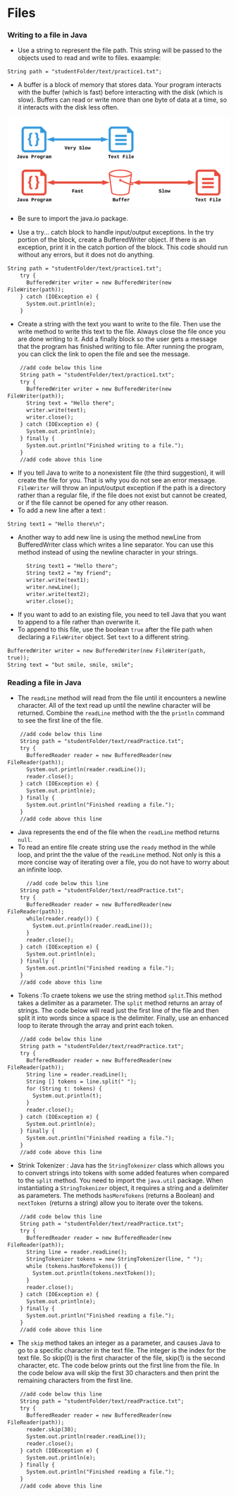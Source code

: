 # Files

### Writing to a file in Java
- Use a string to represent the file path. This string will be passed to the objects used to read and write to files. exaample: 
```
String path = "studentFolder/text/practice1.txt";
```
- A buffer is a block of memory that stores data. Your program interacts with the buffer (which is fast) before interacting with the disk (which is slow). Buffers can read or write more than one byte of data at a time, so it interacts with the disk less often.

<img src="https://github.com/harmardir/java_projects/blob/main/02-Files/images/buffer.png"/>

- Be sure to import the java.io package.

- Use a try... catch block to handle input/output exceptions. In the try portion of the block, create a BufferedWriter object. If there is an exception, print it in the catch portion of the block. This code should run without any errors, but it does not do anything.

```
String path = "studentFolder/text/practice1.txt";
    try {
      BufferedWriter writer = new BufferedWriter(new FileWriter(path));
    } catch (IOException e) {
      System.out.println(e);
    }
```
- Create a string with the text you want to write to the file. Then use the write method to write this text to the file. Always close the file once you are done writing to it. Add a finally block so the user gets a message that the program has finished writing to file. After running the program, you can click the link to open the file and see the message.

```
    //add code below this line
    String path = "studentFolder/text/practice1.txt";
    try {
      BufferedWriter writer = new BufferedWriter(new FileWriter(path));
      String text = "Hello there";
      writer.write(text);
      writer.close();
    } catch (IOException e) {
      System.out.println(e);
    } finally {
      System.out.println("Finished writing to a file.");
    }
    //add code above this line 
```
- If you tell Java to write to a nonexistent file (the third suggestion), it will create the file for you. That is why you do not see an error message. `FileWriter` will throw an input/output exception if the path is a directory rather than a regular file, if the file does not exist but cannot be created, or if the file cannot be opened for any other reason. 
- To add a new line after a text :
```
String text1 = "Hello there\n";
```
- Another way to add new line is using the method newLine from BufferedWriter class which writes a line separator. You can use this method instead of using the newline character in your strings.

```
      String text1 = "Hello there";
      String text2 = "my friend";
      writer.write(text1);
      writer.newLine();
      writer.write(text2);
      writer.close();
```
- If you want to add to an existing file, you need to tell Java that you want to append to a file rather than overwrite it. 
- To append to this file, use the boolean `true` after the file path when declaring a `FileWriter` object. Set `text` to a different string. 

```
BufferedWriter writer = new BufferedWriter(new FileWriter(path, true));
String text = "but smile, smile, smile";
```

### Reading a file in Java

- The `readLine` method will read from the file until it encounters a newline character. All of the text read up until the newline character will be returned. Combine the `readLine` method with the the `println` command to see the first line of the file.

```
    //add code below this line
    String path = "studentFolder/text/readPractice.txt";
    try {
      BufferedReader reader = new BufferedReader(new FileReader(path));
      System.out.println(reader.readLine());
      reader.close();
    } catch (IOException e) {
      System.out.println(e);
    } finally {
      System.out.println("Finished reading a file.");
    }
    //add code above this line 
```
- Java represents the end of the file when the `readLine` method returns `null`.
- To read an entire file create string use the `ready` method in the while loop, and print the the value of the `readLine` method. Not only is this a more concise way of iterating over a file, you do not have to worry about an infinite loop.
```
      //add code below this line
    String path = "studentFolder/text/readPractice.txt";
    try {
      BufferedReader reader = new BufferedReader(new FileReader(path));
      while(reader.ready()) {
        System.out.println(reader.readLine());
      }
      reader.close();
    } catch (IOException e) {
      System.out.println(e);
    } finally {
      System.out.println("Finished reading a file.");
    }
    //add code above this line 

```
- Tokens :To craete tokens we use the string method `split`.This method takes a delimiter as a parameter. The `split` method returns an array of strings. The code below will read just the first line of the file and then split it into words since a space is the delimiter. Finally, use an enhanced loop to iterate through the array and print each token.
```
    //add code below this line
    String path = "studentFolder/text/readPractice.txt";
    try {
      BufferedReader reader = new BufferedReader(new FileReader(path));
      String line = reader.readLine();
      String [] tokens = line.split(" ");
      for (String t: tokens) {
        System.out.println(t);
      }
      reader.close();
    } catch (IOException e) {
      System.out.println(e);
    } finally {
      System.out.println("Finished reading a file.");
    }
    //add code above this line 
```
- Strink Tokenizer : Java has the `StringTokenizer` class which allows you to convert strings into tokens with some added features when compared to the `split` method. You need to import the `java.util` package. When instantiating a `StringTokenizer` object, it requires a string and a delimiter as parameters. The methods `hasMoreTokens` (returns a Boolean) and `nextToken `(returns a string) allow you to iterate over the tokens.

```
    //add code below this line
    String path = "studentFolder/text/readPractice.txt";
    try {
      BufferedReader reader = new BufferedReader(new FileReader(path));
      String line = reader.readLine();
      StringTokenizer tokens = new StringTokenizer(line, " ");
      while (tokens.hasMoreTokens()) {
        System.out.println(tokens.nextToken());
      }
      reader.close();
    } catch (IOException e) {
      System.out.println(e);
    } finally {
      System.out.println("Finished reading a file.");
    }
    //add code above this line 
```
- The `skip` method takes an integer as a parameter, and causes Java to go to a specific character in the text file. The integer is the index for the text file. So skip(0) is the first character of the file, skip(1) is the second character, etc. The code below prints out the first line from the file.
In the code below ava will skip the first 30 characters and then print the remaining characters from the first line.

```
    //add code below this line
    String path = "studentFolder/text/readPractice.txt";
    try {
      BufferedReader reader = new BufferedReader(new FileReader(path));
      reader.skip(30);
      System.out.println(reader.readLine());
      reader.close();
    } catch (IOException e) {
      System.out.println(e);
    } finally {
      System.out.println("Finished reading a file.");
    }
    //add code above this line 
```




